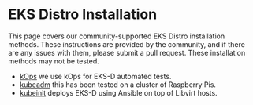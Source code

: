 # EKS Distro Installation 

This page covers our community-supported EKS Distro installation methods.
These instructions are provided by the community, and if there are any issues
with them, please submit a pull request. These installation methods may not
be tested.

* [kOps](kops.md) we use kOps for EKS-D automated tests.
* [kubeadm](kubeadm.md) this has been tested on a cluster of Raspberry Pis.
* [kubeinit](kubeinit.md) deploys EKS-D using Ansible on top of Libvirt hosts.
